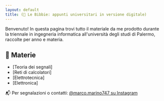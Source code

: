 ```yaml
---
layout: default
title: (📘 Le Bibbie: appunti universitari in versione digitale)
---
```


Benvenuto! In questa pagina trovi tutto il materiale da me prodotto durante la triennale in
ingegneria informatica all'università degli studi di Palermo, raccolte per anno e materia.

## 📂 Materie

- [Teoria dei segnali]
- [Reti di calcolatori]
- [Elettrotecnica]
- [Elettronica]

📬 Per segnalazioni o contatti: [@marco.marino747 su Instagram](https://instagram.com/marco.marino747)

